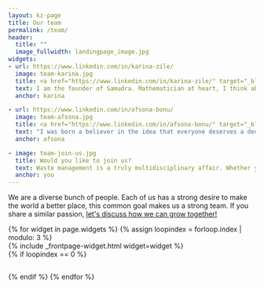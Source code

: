 ```yaml
---
layout: kz-page
title: Our team
permalink: /team/
header:
  title: ""
  image_fullwidth: landingpage_image.jpg
widgets:
- url: https://www.linkedin.com/in/karina-zile/
  image: team-karina.jpg
  title: <a href="https://www.linkedin.com/in/karina-zile/" target="_blank">Karina Zile</a>
  text: I am the founder of Samudra. Mathematician at heart, I think about any situation as a system of equations. I am happiest when outdoors. After finishing my PhD, I decided to dedicate my life to tackling global challenges that don't have a profitable solution.
  anchor: karina 

- url: https://www.linkedin.com/in/afsona-bonu/
  image: team-afsona.jpg
  title: <a href="https://www.linkedin.com/in/afsona-bonu/" target="_blank">Afsona-Bonu Mansurova</a>
  text: "I was born a believer in the idea that everyone deserves a decent livelihood and that we ourselves can be the magic wand to make a change. The more I travelled around the world, the more I studied and volunteered, I realised that I want to do more to join the common efforts in making this world a better place for all."
  anchor: afsona

- image: team-join-us.jpg
  title: Would you like to join us?
  text: Waste management is a truly multidisciplinary affair. Whether you are a chemist, an engineer, a graphic designer, a lawyer, an expert in communications or finance, or simply an awesome individual, we can achieve more with your help. If you like what we do, <a href="mailto:hello@samudra.world" target="_blank">let's discuss how we can grow together!</a>
  anchor: you
---
```


We are a diverse bunch of people. Each of us has a strong desire to make the world a better place, this common goal makes us a strong team. If you share a similar passion, <a href="mailto:hello@samudra.world" target="_blank">let's discuss how we can grow together!</a>

<div class="row">
  {% for widget in page.widgets %}
    {% assign loopindex = forloop.index | modulo: 3 %}
    <div id="{{ widget.anchor }}">{% include _frontpage-widget.html widget=widget %}</div>
    {% if loopindex == 0 %}
  <hr style="height:1px; visibility:hidden;" /> <!-- Prevents long first column items from pushing new rows to the right -->
    {% endif %}
  {% endfor %}
</div>
